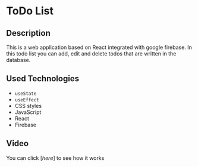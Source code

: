 # ToDo List

## Description

This is a web application based on React integrated with google firebase. In this todo list you can add, edit and delete todos that are written in the database.

## Used Technologies

- `useState`
- `useEffect`
- CSS styles
- JavaScript
- React
- Firebase

## Video

You can click [_here_] to see how it works